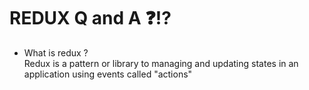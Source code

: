 # REDUX Q and A ❓⁉

- What is redux ? <br /> 
    Redux is a pattern or library to managing and updating states in an application using events called "actions"
